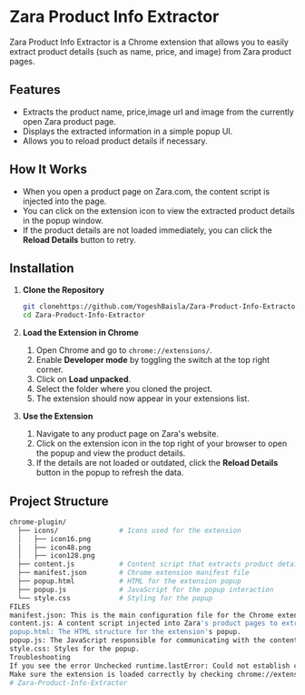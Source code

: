 # Zara Product Info Extractor

Zara Product Info Extractor is a Chrome extension that allows you to easily extract product details (such as name, price, and image) from Zara product pages. 

## Features

- Extracts the product name, price,image url and image from the currently open Zara product page.
- Displays the extracted information in a simple popup UI.
- Allows you to reload product details if necessary.

## How It Works

- When you open a product page on Zara.com, the content script is injected into the page.
- You can click on the extension icon to view the extracted product details in the popup window.
- If the product details are not loaded immediately, you can click the **Reload Details** button to retry.

## Installation

1. **Clone the Repository**

    ```bash
    git clonehttps://github.com/YogeshBaisla/Zara-Product-Info-Extractor
    cd Zara-Product-Info-Extractor
    ```

2. **Load the Extension in Chrome**

    1. Open Chrome and go to `chrome://extensions/`.
    2. Enable **Developer mode** by toggling the switch at the top right corner.
    3. Click on **Load unpacked**.
    4. Select the folder where you cloned the project.
    5. The extension should now appear in your extensions list.

3. **Use the Extension**

    1. Navigate to any product page on Zara's website.
    2. Click on the extension icon in the top right of your browser to open the popup and view the product details.
    3. If the details are not loaded or outdated, click the **Reload Details** button in the popup to refresh the data.

## Project Structure

```bash
chrome-plugin/
  ├── icons/               # Icons used for the extension
  │   ├── icon16.png
  │   ├── icon48.png
  │   ├── icon128.png
  ├── content.js           # Content script that extracts product details
  ├── manifest.json        # Chrome extension manifest file
  ├── popup.html           # HTML for the extension popup
  ├── popup.js             # JavaScript for the popup interaction
  └── style.css            # Styling for the popup
FILES
manifest.json: This is the main configuration file for the Chrome extension, specifying permissions, actions, and scripts used.
content.js: A content script injected into Zara's product pages to extract product details.
popup.html: The HTML structure for the extension's popup.
popup.js: The JavaScript responsible for communicating with the content script and displaying the data in the popup.
style.css: Styles for the popup.
Troubleshooting
If you see the error Unchecked runtime.lastError: Could not establish connection. Receiving end does not exist, this means the content script is not properly injected. Ensure that the current tab is on a valid Zara product page and refresh the page before using the extension.
Make sure the extension is loaded correctly by checking chrome://extensions/ and reloading it if needed.
#   Z a r a - P r o d u c t - I n f o - E x t r a c t o r  
 